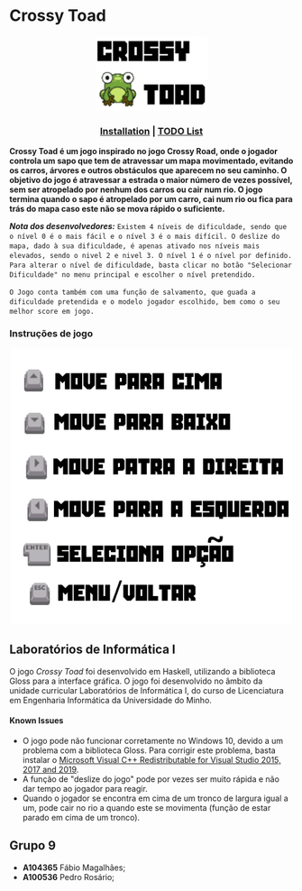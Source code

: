 # Crossy Toad
<p align="center"><img src="src/assets/crossytoad.png" alt="Crossy Toad" width="200"/></p>

### <p align="center">[Installation](/INSTALLATION.md#build) | [TODO List](/TODO.md)</p>

**Crossy Toad é um jogo inspirado no jogo Crossy Road, onde o jogador controla um sapo que tem de atravessar um mapa movimentado, evitando os carros, árvores e outros obstáculos que aparecem no seu caminho. O objetivo do jogo é atravessar a estrada o maior número de vezes possível, sem ser atropelado por nenhum dos carros ou cair num rio. O jogo termina quando o sapo é atropelado por um carro, cai num rio ou fica para trás do mapa caso este não se mova rápido o suficiente.**

***Nota dos desenvolvedores:***
`Existem 4 níveis de dificuldade, sendo que o nível 0 é o mais fácil e o nível 3 é o mais difícil. O deslize do mapa, dado à sua dificuldade, é apenas ativado nos níveis mais elevados, sendo o nivel 2 e nivel 3. O nível 1 é o nível por definido. Para alterar o nível de dificuldade, basta clicar no botão "Selecionar Dificuldade" no menu principal e escolher o nível pretendido.`

`O Jogo conta também com uma função de salvamento, que guada a dificuldade pretendida e o modelo jogador escolhido, bem como o seu melhor score em jogo.`

### Instruções de jogo
<p align="center"><img src="src/assets/instrucoespainel.png" alt="instrucoespainel" width="500"/></p>

## Laboratórios de Informática I
O jogo *Crossy Toad* foi desenvolvido em Haskell, utilizando a biblioteca Gloss para a interface gráfica. O jogo foi desenvolvido no âmbito da unidade curricular Laboratórios de Informática I, do curso de Licenciatura em Engenharia Informática da Universidade do Minho.

#### Known Issues
- O jogo pode não funcionar corretamente no Windows 10, devido a um problema com a biblioteca Gloss. Para corrigir este problema, basta instalar o [Microsoft Visual C++ Redistributable for Visual Studio 2015, 2017 and 2019](https://support.microsoft.com/en-us/help/2977003/the-latest-supported-visual-c-downloads).
- A função de "deslize do jogo" pode por vezes ser muito rápida e não dar tempo ao jogador para reagir.
- Quando o jogador se encontra em cima de um tronco de largura igual a um, pode cair no rio a quando este se movimenta (função de estar parado em cima de um tronco).
## Grupo 9

- **A104365** Fábio Magalhães;
- **A100536** Pedro Rosário;
